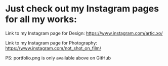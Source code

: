 # Just check out my Instagram pages for all my works:

Link to my Instagram page for Design: https://www.instagram.com/artic.xo/

Link to my Instagram page for Photography: https://www.instagram.com/not_shot_on_film/

PS: portfolio.png is only available above on GitHub
